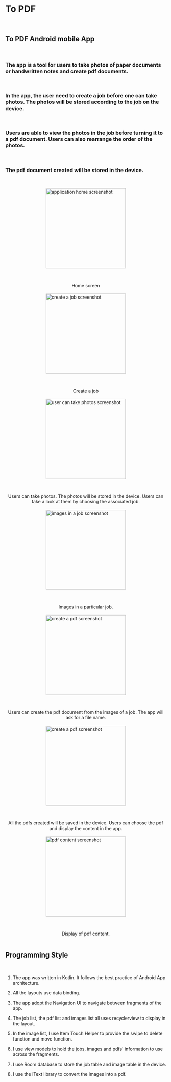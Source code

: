 # To PDF

&nbsp;
## To PDF Android mobile App
&nbsp;
&nbsp;
### The app is a tool for users to take photos of paper documents or handwritten notes and create pdf documents.
&nbsp;

### In the app, the user need to create a job before one can take photos. The photos will be stored according to the job on the device.
&nbsp;
### Users are able to view the photos in the job before turning it to a pdf document. Users can also rearrange the order of the photos.
&nbsp;
### The pdf document created will be stored in the device.
&nbsp;
&nbsp;

<img src="to_pdf_01.jpg" alt="application home screenshot" style="width:250px; margin-left: auto; margin-right: auto; display: block;" />

&nbsp;
<center> Home screen </center>
&nbsp;
&nbsp;
<br/>
<img src="to_pdf_02.jpg" alt="create a job screenshot" style="width:250px; margin-left: auto; margin-right: auto; display: block;" />

&nbsp;
<center> Create a job </center>
&nbsp;
&nbsp;
<br/>
<img src="to_pdf_05.jpg" alt="user can take photos screenshot" style="width:250px; margin-left: auto; margin-right: auto; display: block;" />

&nbsp;
<center> Users can take photos.  The photos will be stored in the device.  Users can take a look at them by choosing the associated job.   </center>
&nbsp;
&nbsp;
<br/>
<img src="to_pdf_06.jpg" alt="images in a job screenshot" style="width:250px; margin-left: auto; margin-right: auto; display: block;" />

&nbsp;
<center> Images in a particular job.   </center>
&nbsp;
&nbsp;
<br/>
<img src="to_pdf_07.jpg" alt="create a pdf screenshot" style="width:250px; margin-left: auto; margin-right: auto; display: block;" />

&nbsp;
<center> Users can create the pdf document from the images of a job.  The app will ask for a file name.   </center>
&nbsp;
&nbsp;
<br/>
<img src="to_pdf_03.jpg" alt="create a pdf screenshot" style="width:250px; margin-left: auto; margin-right: auto; display: block;" />

&nbsp;
<center> All the pdfs created will be saved in the device.  Users can choose the pdf and display the content in the app.   </center>
&nbsp;
&nbsp;
<br/>
<img src="to_pdf_08.jpg" alt="pdf content screenshot" style="width:250px; margin-left: auto; margin-right: auto; display: block;" />

&nbsp;
<center> Display of pdf content.   </center>
&nbsp;
&nbsp;

## Programming Style

&nbsp;

1. The app was written in Kotlin.  It follows the best practice of Android App architecture.  

2. All the layouts use data binding.  

3. The app adopt the Navigation UI to navigate between fragments of the app.

4. The job list, the pdf list and images list all uses recyclerview to display in the layout.  

5. In the image list, I use Item Touch Helper to provide the swipe to delete function and move function.  

6. I use view models to hold the jobs, images and pdfs' information to use across the fragments.

7. I use Room database to store the job table and image table in the device.

8. I use the iText library to convert the images into a pdf.



